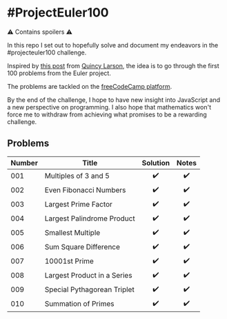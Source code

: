 # #ProjectEuler100

⚠️ Contains spoilers ⚠️

In this repo I set out to hopefully solve and document my endeavors in the #projecteuler100 challenge.

Inspired by [this post](https://www.freecodecamp.org/news/developer-new-years-resolution-guide/#the-projecteuler100-challenge-the-dark-souls-of-new-year-s-resolutions) from [Quincy Larson](https://twitter.com/ossia), the idea is to go through the first 100 problems from the Euler project.

The problems are tackled on the [freeCodeCamp platform](https://www.freecodecamp.org/learn/coding-interview-prep/project-euler/).

By the end of the challenge, I hope to have new insight into JavaScript and a new perspective on programming. I also hope that mathematics won't force me to withdraw from achieving what promises to be a rewarding challenge.

## Problems

| Number | Title                       | Solution | Notes |
| ------ | --------------------------- | :------: | :---: |
| 001    | Multiples of 3 and 5        |    ✔️    |  ✔️   |
| 002    | Even Fibonacci Numbers      |    ✔️    |  ✔️   |
| 003    | Largest Prime Factor        |    ✔️    |  ✔️   |
| 004    | Largest Palindrome Product  |    ✔️    |  ✔️   |
| 005    | Smallest Multiple           |    ✔️    |  ✔️   |
| 006    | Sum Square Difference       |    ✔️    |  ✔️   |
| 007    | 10001st Prime               |    ✔️    |  ✔️   |
| 008    | Largest Product in a Series |    ✔️    |  ✔️   |
| 009    | Special Pythagorean Triplet |    ✔️    |  ✔️   |
| 010    | Summation of Primes         |    ✔️    |  ✔️   |

<!-- | 00x|Title|❌|❌| -->
<!-- ✔️❌❓ -->

